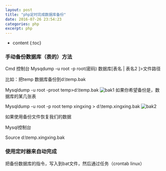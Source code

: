 ```yaml
---
layout: post
title: "php定时完成数据库备份"
date: 2016-07-26 23:54:23
categories: php
excerpt: php
---
```


* content
{:toc}

### 手动备份数据库（表的）方法 

Cmd 控制台
Mysqdump -u root -p root(密码) 数据库[表名 | 表名2 ]>文件路径

比如：把temp 数据库备份到d:\temp.bak

Mysqldump -u root -proot temp>d:\temp.bak
![bak1](http://hexing-w.github.io/css/pics/bak1.png)
如果你希望备份是，数据库的某几张表

Mysqldump -u root -p root temp xingxing > d:\temp.xingxing.bak
![bak2](http://hexing-w.github.io/css/pics/bak2.png)

如果使用备份文件恢复我们的数据

Mysql控制台

Source d:\temp.xingxing.bak

### 使用定时器来自动完成
把备份数据库的指令，写入到bat文件，然后通过任务（crontab linux）

